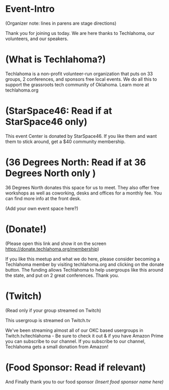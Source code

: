 # Event-Intro

(Organizer note: lines in parens are stage directions)

Thank you for joining us today. We are here thanks to Techlahoma, our volunteers, and our speakers.

# (What is Techlahoma?)
Techlahoma is a non-profit volunteer-run organization that puts on 33 groups, 2 conferences, and sponsors free local events. We do all this to support the grassroots tech community of Oklahoma. Learn more at techlahoma.org

# (StarSpace46: Read if at StarSpace46 only)
This event Center is donated by StarSpace46. If you like them and want them to stick around, get a $40 community membership.

# (36 Degrees North: Read if at 36 Degrees North only )
36 Degrees North donates this space for us to meet. They also offer free workshops as well as coworking, desks and offices for a monthly fee. You can find more info at the front desk. 

(Add your own event space here?)

# (Donate!)
(Please open this link and show it on the screen <https://donate.techlahoma.org/membership>)

If you like this meetup and what we do here, please consider becoming a Techlahoma member by visiting techlahoma.org and clicking on the donate button.  The funding allows Techlahoma to help usergroups like this around the state, and put on 2 great conferences. Thank you.

# (Twitch)
(Read only if your group streamed on Twitch)

This usergroup is streamed on Twitch.tv

We've been streaming almost all of our OKC based usergroups in Twitch.tv/techlahoma - Be sure to check it out & if you have Amazon Prime you can subscribe to our channel. If you subscribe to our channel, Techlahoma gets a small donation from Amazon!

# (Food Sponsor: Read if relevant)
And Finally thank you to our food sponsor *(Insert food sponsor name here)*
